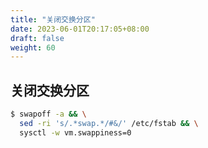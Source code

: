 ```yaml
---
title: "关闭交换分区"
date: 2023-06-01T20:17:05+08:00
draft: false
weight: 60
---
```


## 关闭交换分区

```bash
$ swapoff -a && \
  sed -ri 's/.*swap.*/#&/' /etc/fstab && \
  sysctl -w vm.swappiness=0
```
